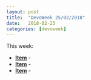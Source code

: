 ```yaml
---
layout: post
title:  "DevoWeek 25/02/2018"
date:   2018-02-25
categories: [devoweek]
---
```


This week:

* **[Item]()** - 
* **[Item]()** - 
* **[Item]()** - 
                            